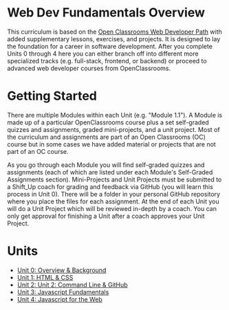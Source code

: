 # Web Dev Fundamentals Overview

This curriculum is based on the [Open Classrooms Web Developer Path](https://openclassrooms.com/en/paths/141-web-developer) with added supplementary lessons, exercises, and projects. It is designed to lay the foundation for a career in software development. After you complete Units 0 through 4 here you can either branch off into different more specialized tracks (e.g. full-stack, frontend, or backend) or proceed to advanced web developer courses from OpenClassrooms.

# Getting Started

There are multiple Modules within each Unit (e.g. "Module 1.1"). A Module is made up of a particular OpenClassrooms course plus a set self-graded quizzes and assignments, graded mini-projects, and a unit project. Most of the curriculum and assignments are part of an Open Classrooms (OC) course but in some cases we have added material or projects that are not part of an OC course. 

As you go through each Module you will find self-graded quizzes and assignments (each of which are listed under each Module's Self-Graded Assignments section). Mini-Projects and Unit Projects must be submitted to a Shift_Up coach for grading and feedback via GitHub (you will learn this process in Unit 0). There will be a folder in your personal GitHub repository where you place the files for each assignment. At the end of each Unit you will do a Unit Project which will be reviewed in-depth by a coach. You can only get approval for finishing a Unit after a coach approves your Unit Project.

# Units

- [Unit 0: Overview & Background](https://github.com/shift-up/Web-Dev-Fundamentals/tree/Unit0)
- [Unit 1: HTML & CSS](https://github.com/shift-up/Web-Dev-Fundamentals/tree/Unit1)
- [Unit 2: Unit 2: Command Line & GitHub](https://github.com/shift-up/Web-Dev-Fundamentals/tree/Unit2)
- [Unit 3: Javascript Fundamentals](https://github.com/shift-up/Web-Dev-Fundamentals/tree/Unit3)
- [Unit 4: Javascript for the Web](https://github.com/shift-up/Web-Dev-Fundamentals/tree/Unit4)